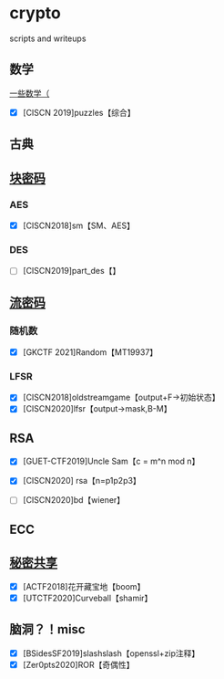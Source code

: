 # crypto
 scripts and writeups

## 数学

[一些数学（](docs/math.md)

- [x] [CISCN 2019]puzzles【综合】


##  古典



## [块密码](docs/block.md)

### AES

- [x] [CISCN2018]sm【SM、AES】

### DES

- [ ] [CISCN2019]part_des【】

## [流密码](docs/stream.md)

### 随机数

- [x] [GKCTF 2021]Random【MT19937】

### LFSR

- [x] [CISCN2018]oldstreamgame【output+F->初始状态】
- [x] [CISCN2020]lfsr【output->mask,B-M】

## RSA

- [x] [GUET-CTF2019]Uncle Sam【c = m^n mod n】
- [x] [CISCN2020] rsa【n=p1p2p3】
- [ ] [CISCN2020]bd【wiener】



## ECC





## [秘密共享](docs/secrect_sharing.md)

- [x] [ACTF2018]花开藏宝地【boom】
- [x] [UTCTF2020]Curveball【shamir】

## 脑洞？！misc

- [x] [BSidesSF2019]slashslash【openssl+zip注释】
- [x] [Zer0pts2020]ROR【奇偶性】
